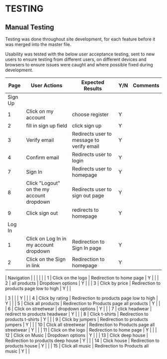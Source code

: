 # TESTING

## Manual Testing

Testing was done throughout site development, for each feature before it was merged into the master file.

Usability was tested with the below user acceptance testing, sent to new users to ensure testing from different users, on different devices and browsers to ensure issues were caught and where possible fixed during development.

| Page    | User Actions           | Expected Results | Y/N | Comments    |
|-------------|------------------------|------------------|------|-------------|
| Sign Up     |                        |                  |      |             |
| 1           | Click on my account | choose register | Y |          |
| 2           | fill in sign up field  | click sign up | Y |          |
| 3           | Verify email | Redirects user to message to verify email | Y |          |
| 4           | Confirm email | Redirects user to login | Y |          |
| 7           | Sign In | Redirects user to homepage | Y |          |
| 8           | Click "Logout" on the my account dropdown| Redirects user to sign out page | Y |          |
| 9          | Click sign out | redirects to homepage| Y |          |
| Log In      |                        |                  |      |             |
| 1           | Click on Log In in my account dropdown | Redirection to Sign In page | Y |          |
| 2           | Click on the Sign in link | Redirection to homepage | Y |          |

| Navigation  |                        |                  |      |             |
| 1           | Click on the logo | Redirection to home page | Y |          |
| 2           | all products | Dropdown options | Y |          |
| 3           | Click by price | Redirection to products page low to high | Y |          |







| 3           |  |  | Y |          |
| 4           | Click by rating | Redirection to products page low to high | Y |          |
| 5           | Click all products | Redirection to Products page all products | Y |          |
| 6           | Click on streetwear | dropdown options | Y |          |
| 7           | click headwear | redirect to products headwear | Y |          |
| 8           | Click t-shirts | Redirection to products t-shirts | Y |          |
| 9           | Click by jumpers | Redirection to products jumpers | Y |          |
| 10           | Click all streetwear | Redirection to Products page all streetwear | Y |          |
| 11           | Click on the logo | Redirection to home page | Y |          |
| 12           | Click on Music | Dropdown options | Y |          |
| 13           | Click deep house | Redirection to products deep house | Y |          |
| 14           | Click house | Redirection to products house | Y |          |
| 15           | Click all music | Redirection to Products all music | Y |          |



